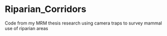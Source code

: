 # Riparian_Corridors
Code from my MRM thesis research using camera traps to survey mammal use of riparian areas
